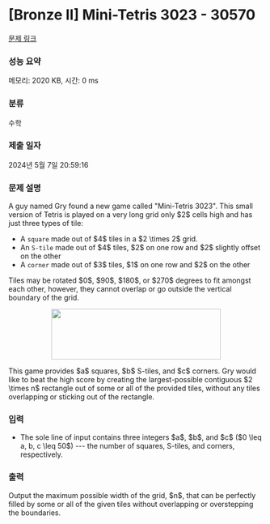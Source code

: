 # [Bronze II] Mini-Tetris 3023 - 30570 

[문제 링크](https://www.acmicpc.net/problem/30570) 

### 성능 요약

메모리: 2020 KB, 시간: 0 ms

### 분류

수학

### 제출 일자

2024년 5월 7일 20:59:16

### 문제 설명

<p>A guy named Gry found a new game called "Mini-Tetris 3023". This small version of Tetris is played on a very long grid only $2$ cells high and has just three types of tile:</p>

<ul>
	<li>A <code>square</code> made out of $4$ tiles in a $2 \times 2$ grid.</li>
	<li>An <code>S-tile</code> made out of $4$ tiles, $2$ on one row and $2$ slightly offset on the other</li>
	<li>A <code>corner</code> made out of $3$ tiles, $1$ on one row and $2$ on the other</li>
</ul>

<p>Tiles may be rotated $0$, $90$, $180$, or $270$ degrees to fit amongst each other, however, they cannot overlap or go outside the vertical boundary of the grid.</p>

<p style="text-align: center;"><img alt="" src="" style="width: 335px; height: 100px;"></p>

<p>This game provides $a$ squares, $b$ S-tiles, and $c$ corners. Gry would like to beat the high score by creating the largest-possible contiguous $2 \times n$ rectangle out of some or all of the provided tiles, without any tiles overlapping or sticking out of the rectangle.</p>

### 입력 

 <ul>
	<li>The sole line of input contains three integers $a$, $b$, and $c$ ($0 \leq a, b, c \leq 50$) --- the number of squares, S-tiles, and corners, respectively.</li>
</ul>

### 출력 

 <p>Output the maximum possible width of the grid, $n$, that can be perfectly filled by some or all of the given tiles without overlapping or overstepping the boundaries.</p>

